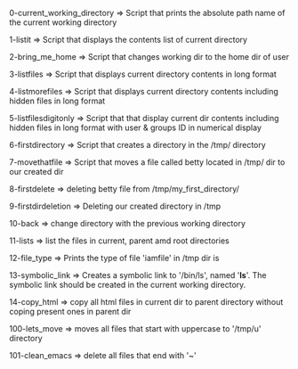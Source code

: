 0-current_working_directory => Script that prints the absolute path name of the current working directory

1-listit => Script that displays the contents list of current directory

2-bring_me_home => Script that changes working dir to the home dir of user

3-listfiles => Script that displays current directory contents in long format

4-listmorefiles => Script that displays current directory contents including hidden files in long format

5-listfilesdigitonly => Script that that display current dir contents including hidden files in long format with user & groups ID in numerical display

6-firstdirectory => Script that creates a directory in the /tmp/ directory

7-movethatfile => Script that moves a file called betty located in /tmp/ dir to our created dir

8-firstdelete => deleting betty file from /tmp/my_first_directory/
 
9-firstdirdeletion => Deleting our created directory in /tmp

10-back => change directory with the previous working directory

11-lists => list the files in current, parent amd root directories

12-file_type =>  Prints the type of file 'iamfile' in /tmp dir is

13-symbolic_link => Creates a symbolic link to '/bin/ls', named '__ls__'. The symbolic link should be created in the current working directory.

14-copy_html => copy all html files in current dir to parent directory without coping present ones in parent dir

100-lets_move => moves all files that start with uppercase to '/tmp/u' directory

101-clean_emacs => delete all files that end with '~'


